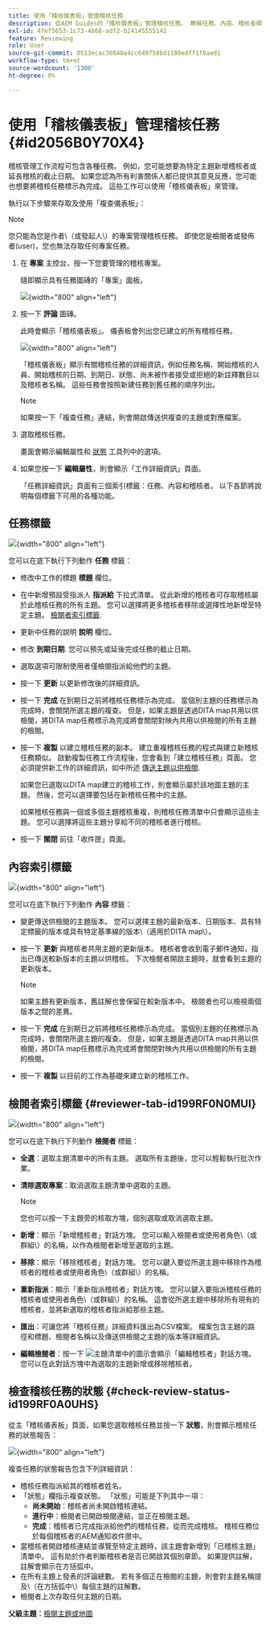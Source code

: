 ```yaml
---
title: 使用「稽核儀表板」管理稽核任務
description: 從AEM Guides的「稽核儀表板」管理稽核任務。 瞭解任務、內容、稽核者標籤下的執行動作，並檢查稽核任務的狀態。
exl-id: 4fef5653-1c73-4b68-adf2-b24145555142
feature: Reviewing
role: User
source-git-commit: 0513ecac38840a4cc649758bd1180edff1f8aed1
workflow-type: tm+mt
source-wordcount: '1300'
ht-degree: 0%

---
```


# 使用「稽核儀表板」管理稽核任務 {#id2056B0Y70X4}

稽核管理工作流程可包含各種任務。 例如，您可能想要為特定主題新增稽核者或延長稽核的截止日期。 如果您認為所有利害關係人都已提供其意見反應，您可能也想要將稽核任務標示為完成。 這些工作可以使用「稽核儀表板」來管理。

執行以下步驟來存取及使用「複查儀表板」：

>[!NOTE]
>
> 您只能為您是作者\（或發起人\）的專案管理稽核任務。 即使您是檢閱者或發佈者\(user\)，您也無法存取任何專案任務。

1. 在 **專案** 主控台，按一下您要管理的稽核專案。

   隨即顯示具有任務圖磚的「專案」面板。

   ![](images/review-management.png){width="800" align="left"}

1. 按一下 **評論** 圖磚。

   此時會顯示「稽核儀表板」。 儀表板會列出您已建立的所有稽核任務。

   ![](images/review-dashboard.png){width="800" align="left"}

   「稽核儀表板」顯示有關稽核任務的詳細資訊，例如任務名稱、開始稽核的人員、開始稽核的日期、到期日、狀態、尚未被作者接受或拒絕的新註釋數目以及稽核者名稱。 這些任務會按照新建任務到舊任務的順序列出。

   >[!NOTE]
   >
   > 如果按一下「複查任務」連結，則會開啟傳送供複查的主題或對應檔案。

1. 選取稽核任務。

   畫面會顯示編輯屬性和 [狀態](#check-review-status-id199RF0A0UHS) 工具列中的選項。

1. 如果您按一下 **編輯屬性**，則會顯示「工作詳細資訊」頁面。

   「任務詳細資訊」頁面有三個索引標籤：任務、內容和稽核者。 以下各節將說明每個標籤下可用的各種功能。


## 任務標籤

![](images/review-task-page.png){width="800" align="left"}

您可以在底下執行下列動作 **任務** 標籤：

- 修改中工作的標題 **標題** 欄位。
- 在中新增預設受指派人 **指派給** 下拉式清單。 從此新增的稽核者可存取稽核屬於此稽核任務的所有主題。 您可以選擇將更多稽核者移除或選擇性地新增至特定主題。 [檢閱者索引標籤](#reviewer-tab-id199RF0N0MUI).
- 更新中任務的說明 **說明** 欄位。
- 修改 **到期日期**. 您可以預先或延後完成任務的截止日期。
- 選取選項可限制使用者僅檢閱指派給他們的主題。
- 按一下 **更新** 以更新修改後的詳細資訊。
- 按一下 **完成** 在到期日之前將稽核任務標示為完成。 當個別主題的任務標示為完成時，會關閉所選主題的複查。 但是，如果主題是透過DITA map共用以供檢閱，將DITA map任務標示為完成將會關閉對映內共用以供檢閱的所有主題的檢閱。
- 按一下 **複製** 以建立稽核任務的副本。 建立重複稽核任務的程式與建立新稽核任務類似。 啟動複製任務工作流程後，您會看到「建立稽核任務」頁面。 您必須提供新工作的詳細資訊，如中所述 [傳送主題以供檢閱](review-send-topics-for-review.md#).

  如果您已選取以DITA map建立的稽核工作，則會顯示屬於該地圖主題的主題。 然後，您可以選擇要包括在新稽核任務中的主題。

  如果稽核任務與一個或多個主題稽核重複，則稽核任務清單中只會顯示這些主題。 您可以選擇將這些主題分享給不同的稽核者進行稽核。

- 按一下 **關閉** 前往「收件匣」頁面。

## 內容索引標籤

![](images/review-content-page.png){width="800" align="left"}

您可以在底下執行下列動作 **內容** 標籤：

- 變更傳送供檢閱的主題版本。 您可以選擇主題的最新版本、日期版本、具有特定標籤的版本或具有特定基準線的版本\（適用於DITA map\）。

- 按一下 **更新** 與稽核者共用主題的更新版本。 稽核者會收到電子郵件通知，指出已傳送較新版本的主題以供稽核。 下次檢閱者開啟主題時，就會看到主題的更新版本。

  >[!NOTE]
  >
  > 如果主題有更新版本，舊註解也會保留在較新版本中。 檢閱者也可以檢視兩個版本之間的差異。

- 按一下 **完成** 在到期日之前將稽核任務標示為完成。 當個別主題的任務標示為完成時，會關閉所選主題的複查。 但是，如果主題是透過DITA map共用以供檢閱，將DITA map任務標示為完成將會關閉對映內共用以供檢閱的所有主題的檢閱。

- 按一下 **複製** 以目前的工作為基礎來建立新的稽核工作。


## 檢閱者索引標籤 {#reviewer-tab-id199RF0N0MUI}

![](images/reviewers-tab.png){width="800" align="left"}

您可以在底下執行下列動作 **檢閱者** 標籤：

- **全選**：選取主題清單中的所有主題。 選取所有主題後，您可以輕鬆執行批次作業。
- **清除選取專案**：取消選取主題清單中選取的主題。

  >[!NOTE]
  >
  > 您也可以按一下主題旁的核取方塊，個別選取或取消選取主題。

- **新增**：顯示「新增稽核者」對話方塊。 您可以輸入檢閱者或使用者角色\（或群組\）的名稱，以作為檢閱者新增至選取的主題。
- **移除**：顯示「移除稽核者」對話方塊。 您可以鍵入要從所選主題中移除作為稽核者的稽核者或使用者角色\（或群組\）的名稱。
- **重新指派**：顯示「重新指派稽核者」對話方塊。 您可以鍵入要指派稽核任務的稽核者或使用者角色\（或群組\）的名稱。 這會從所選主題中移除所有現有的稽核者，並將新選取的稽核者指派給那些主題。
- **匯出**：可讓您將「稽核任務」詳細資料匯出為CSV檔案。 檔案包含主題的路徑和標題、檢閱者名稱以及傳送供檢閱之主題的版本等詳細資訊。
- **編輯檢閱者**：按一下 ![](images/edit_pencil_icon.svg)主題清單中的圖示會顯示「編輯稽核者」對話方塊。 您可以在此對話方塊中為選取的主題新增或移除稽核者。

## 檢查稽核任務的狀態 {#check-review-status-id199RF0A0UHS}

從主「稽核儀表板」頁面，如果您選取稽核任務並按一下 **狀態**，則會顯示稽核任務的狀態報告：

![](images/review-status-report.png){width="800" align="left"}

複查任務的狀態報告包含下列詳細資訊：

- 稽核任務指派給其的稽核者姓名。
- 「狀態」欄指示複查狀態。 「狀態」可能是下列其中一項：
   - **尚未開始**：稽核者尚未開啟稽核連結。
   - **進行中**：檢閱者已開啟檢閱連結，並正在檢閱主題。
   - **完成**：稽核者已完成指派給他們的稽核任務，從而完成稽核。 稽核任務位於每個稽核者的AEM通知收件匣中。
- 當稽核者開啟稽核連結並導覽至特定主題時，該主題會新增到「已稽核主題」清單中。 這有助於作者判斷稽核者是否已開啟其個別章節。 如果提供註解，註解會顯示在方括弧中。
- 在所有主題上發表的評論總數。 若有多個正在檢閱的主題，則會對主題名稱提及\（在方括弧中\）每個主題的註解數。
- 檢閱者上次存取任何主題的日期。

**父級主題：**[&#x200B;檢閱主題或地圖](review.md)
